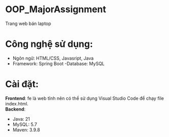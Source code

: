 # OOP_MajorAssignment
Trang web bán laptop
# Công nghệ sử dụng:
- Ngôn ngữ: HTML/CSS, Javasript, Java
- Framework: Spring Boot
-Database: MySQL
# Cài đặt:
**Frontend**: fe là web tĩnh nên có thể sử dụng Visual Studio Code để chạy file index.html.  
**Backend**:
* Java: 21
* MySQL: 5.7
* Maven: 3.9.8
